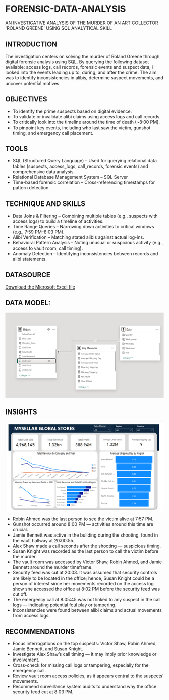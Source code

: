 # FORENSIC-DATA-ANALYSIS
AN INVESTIGATIVE ANALYSIS OF THE MURDER OF AN ART COLLECTOR 'ROLAND GREENE' USING SQL ANALYTICAL SKILL

## INTRODUCTION

The investigation centers on solving the murder of Roland Greene through digital forensic analysis using SQL. By querying the following dataset available: access logs, call records, forensic events and suspect data, i looked into the events leading up to, during, and after the crime. The aim was to identify inconsistencies in alibis, determine suspect movements, and uncover potential motives.

## OBJECTIVES

- To identify the prime suspects based on digital evidence.
- To validate or invalidate alibi claims using access logs and call records.
- To critically look into the timeline around the time of death (~8:00 PM).
- To pinpoint key events, including who last saw the victim, gunshot timing, and emergency call placement.

## TOOLS

- SQL (Structured Query Language) – Used for querying relational data tables (suspects, access_logs, call_records, forensic events) and comprehensive data analysis.
- Relational Database Management System – SQL Server
- Time-based forensic correlation – Cross-referencing timestamps for pattern detection.

## TECHNIQUE AND SKILLS
- Data Joins & Filtering – Combining multiple tables (e.g., suspects with access logs) to build a timeline of activities.
- Time Range Queries – Narrowing down activities to critical windows (e.g., 7:59 PM–8:03 PM).
- Alibi Verification – Matching stated alibis against actual log-ins.
- Behavioral Pattern Analysis – Noting unusual or suspicious activity (e.g., access to vault room, call timing).
- Anomaly Detection – Identifying inconsistencies between records and alibi statements.

## DATASOURCE
<a href = https://github.com/Shanu998/FORENSIC-DATA-ANALYSIS/blob/main/access_logs_large.csv> Download the Microsoft Excel file </a>
## DATA MODEL: 
![Data Model](https://github.com/Shanu998/MYSELLAR-GLOBAL-STORE/blob/main/IMAGES/MYSELLAR%20DATA%20MODEL.png)


## INSIGHTS
![Overview Dashboard](https://github.com/Shanu998/MYSELLAR-GLOBAL-STORE/blob/main/IMAGES/MYSELLAR%20MAIN%20OVERVIEW.png)
- Robin Ahmed was the last person to see the victim alive at 7:57 PM.
- Gunshot occurred around 8:00 PM — activities around this time are crucial.
- Jamie Bennett was active in the building during the shooting, found in the vault hallway at 20:00:55.
- Alex Shaw made a call seconds after the shooting — suspicious timing.
- Susan Knight was recorded as the last person to call the victim before the murder.
- The vault room was accessed by Victor Shaw, Robin Ahmed, and Jamie Bennett around the murder timeframe.
- Security feed was cut at 20:03. It was assumed that security controls are likely to be located in the office; hence, Susan Knight could be a person of interest since her movements recorded on the access log show she accessed the office at 8:02 PM before the security feed was cut off.
- The emergency call at 8:05:45 was not linked to any suspect in the call logs — indicating potential foul play or tampering.
- Inconsistencies were found between alibi claims and actual movements from access logs.

## RECOMMENDATIONS
- Focus interrogations on the top suspects: Victor Shaw, Robin Ahmed, Jamie Bennett, and Susan Knight.
- Investigate Alex Shaw’s call timing — it may imply prior knowledge or involvement.
- Cross-check for missing call logs or tampering, especially for the emergency call.
- Review vault room access policies, as it appears central to the suspects’ movements.
- Recommend surveillance system audits to understand why the office security feed cut at 8:03 PM.




